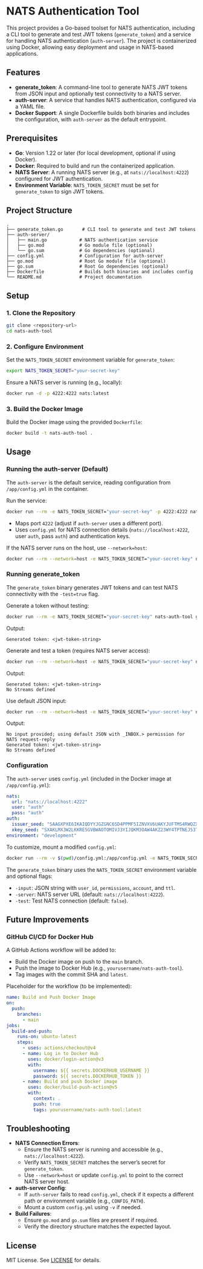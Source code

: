 # NATS Authentication Tool

This project provides a Go-based toolset for NATS authentication, including a CLI tool to generate and test JWT tokens (`generate_token`) and a service for handling NATS authentication (`auth-server`). The project is containerized using Docker, allowing easy deployment and usage in NATS-based applications.

## Features

- **generate_token**: A command-line tool to generate NATS JWT tokens from JSON input and optionally test connectivity to a NATS server.
- **auth-server**: A service that handles NATS authentication, configured via a YAML file.
- **Docker Support**: A single Dockerfile builds both binaries and includes the configuration, with `auth-server` as the default entrypoint.

## Prerequisites

- **Go**: Version 1.22 or later (for local development, optional if using Docker).
- **Docker**: Required to build and run the containerized application.
- **NATS Server**: A running NATS server (e.g., at `nats://localhost:4222`) configured for JWT authentication.
- **Environment Variable**: `NATS_TOKEN_SECRET` must be set for `generate_token` to sign JWT tokens.

## Project Structure

```
.
├── generate_token.go       # CLI tool to generate and test JWT tokens
├── auth-server/
│   ├── main.go            # NATS authentication service
│   ├── go.mod             # Go module file (optional)
│   └── go.sum             # Go dependencies (optional)
├── config.yml             # Configuration for auth-server
├── go.mod                 # Root Go module file (optional)
├── go.sum                 # Root Go dependencies (optional)
├── Dockerfile             # Builds both binaries and includes config
└── README.md              # Project documentation
```

## Setup

### 1. Clone the Repository

```bash
git clone <repository-url>
cd nats-auth-tool
```

### 2. Configure Environment

Set the `NATS_TOKEN_SECRET` environment variable for `generate_token`:

```bash
export NATS_TOKEN_SECRET="your-secret-key"
```

Ensure a NATS server is running (e.g., locally):

```bash
docker run -d -p 4222:4222 nats:latest
```

### 3. Build the Docker Image

Build the Docker image using the provided `Dockerfile`:

```bash
docker build -t nats-auth-tool .
```

## Usage

### Running the auth-server (Default)

The `auth-server` is the default service, reading configuration from `/app/config.yml` in the container.

Run the service:

```bash
docker run --rm -e NATS_TOKEN_SECRET="your-secret-key" -p 4222:4222 nats-auth-tool
```

- Maps port `4222` (adjust if `auth-server` uses a different port).
- Uses `config.yml` for NATS connection details (`nats://localhost:4222`, user `auth`, pass `auth`) and authentication keys.

If the NATS server runs on the host, use `--network=host`:

```bash
docker run --rm --network=host -e NATS_TOKEN_SECRET="your-secret-key" nats-auth-tool
```

### Running generate_token

The `generate_token` binary generates JWT tokens and can test NATS connectivity with the `-test=true` flag.

Generate a token without testing:

```bash
docker run --rm -e NATS_TOKEN_SECRET="your-secret-key" nats-auth-tool generate_token -input '{"user_id":"bob","permissions":{"pub":{"allow":["$JS.API.>"],"deny":[]},"sub":{"allow":["_INBOX.>","TEST.>"],"deny":[]}},"account":"PROD","ttl":600}'
```

Output:

```
Generated token: <jwt-token-string>
```

Generate and test a token (requires NATS server access):

```bash
docker run --rm --network=host -e NATS_TOKEN_SECRET="your-secret-key" nats-auth-tool generate_token -input '{"user_id":"bob","permissions":{"pub":{"allow":["$JS.API.>"],"deny":[]},"sub":{"allow":["_INBOX.>","TEST.>"],"deny":[]}},"account":"PROD","ttl":600}' -test=true
```

Output:

```
Generated token: <jwt-token-string>
No Streams defined
```

Use default JSON input:

```bash
docker run --rm --network=host -e NATS_TOKEN_SECRET="your-secret-key" nats-auth-tool generate_token -test=true
```

Output:

```
No input provided; using default JSON with _INBOX.> permission for NATS request-reply
Generated token: <jwt-token-string>
No Streams defined
```

### Configuration

The `auth-server` uses `config.yml` (included in the Docker image at `/app/config.yml`):

```yaml
nats:
  url: "nats://localhost:4222"
  user: "auth"
  pass: "auth"
auth:
  issuer_seed: "SAAGXPXE6IKAIQDYYJGZGNC6SD4PPMF5IZNVXV6UAKYJUFTMS4RWQZXWSI"
  xkey_seed: "SXAKLMX3W2LKKRE5GVBWAOTOMIVJ3YIJQKM3OAW4AKZ23WY4TPTNEJ53TE"
environment: "development"
```

To customize, mount a modified `config.yml`:

```bash
docker run --rm -v $(pwd)/config.yml:/app/config.yml -e NATS_TOKEN_SECRET="your-secret-key" nats-auth-tool
```

The `generate_token` binary uses the `NATS_TOKEN_SECRET` environment variable and optional flags:

- `-input`: JSON string with `user_id`, `permissions`, `account`, and `ttl`.
- `-server`: NATS server URL (default: `nats://localhost:4222`).
- `-test`: Test NATS connection (default: `false`).

## Future Improvements

### GitHub CI/CD for Docker Hub

A GitHub Actions workflow will be added to:

- Build the Docker image on push to the `main` branch.
- Push the image to Docker Hub (e.g., `yourusername/nats-auth-tool`).
- Tag images with the commit SHA and `latest`.

Placeholder for the workflow (to be implemented):

```yaml
name: Build and Push Docker Image
on:
  push:
    branches:
      - main
jobs:
  build-and-push:
    runs-on: ubuntu-latest
    steps:
      - uses: actions/checkout@v4
      - name: Log in to Docker Hub
        uses: docker/login-action@v3
        with:
          username: ${{ secrets.DOCKERHUB_USERNAME }}
          password: ${{ secrets.DOCKERHUB_TOKEN }}
      - name: Build and push Docker image
        uses: docker/build-push-action@v5
        with:
          context: .
          push: true
          tags: yourusername/nats-auth-tool:latest
```

## Troubleshooting

- **NATS Connection Errors**:
  - Ensure the NATS server is running and accessible (e.g., `nats://localhost:4222`).
  - Verify `NATS_TOKEN_SECRET` matches the server’s secret for `generate_token`.
  - Use `--network=host` or update `config.yml` to point to the correct NATS server host.
- **auth-server Config**:
  - If `auth-server` fails to read `config.yml`, check if it expects a different path or environment variable (e.g., `CONFIG_PATH`).
  - Mount a custom `config.yml` using `-v` if needed.
- **Build Failures**:
  - Ensure `go.mod` and `go.sum` files are present if required.
  - Verify the directory structure matches the expected layout.

## License

MIT License. See [LICENSE](LICENSE) for details.

